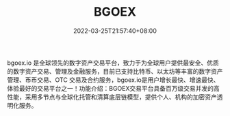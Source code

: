 ﻿---
weight: 
title: "BGOEX"
description: "bgoex.io 是全球领先的数字资产交易平台，致力于为全球用户提供最安全、优质的数字资产交易、管理及金融服务，目前已支持比特币、以太坊等丰富的数字资产管理、币币交易、OTC 交易..."
date: 2022-03-25T21:57:40+08:00
lastmod: 2022-03-25T16:45:40+08:00
draft: false
authors: ["Metabd"]
featuredImage: "bgoex.webp"
link: ""
tags: ["交易所","BGOEX"]
categories: ["navigation"]
navigation: ["交易所"]
lightgallery: true
toc: true
pinned: false
recommend: false
recommend1: false
---
bgoex.io 是全球领先的数字资产交易平台，致力于为全球用户提供最安全、优质的数字资产交易、管理及金融服务，目前已支持比特币、以太坊等丰富的数字资产管理、币币交易、OTC 交易及合约服务，bgoex.io是用户增长最快、增速最快、体验最好的交易平台之一！功能介绍：BGOEX交易平台具备百万级交易并发的高性能，采用多节点与全球化托管和清算底层链模型，提供个人、机构的加密资产透明化服务。
